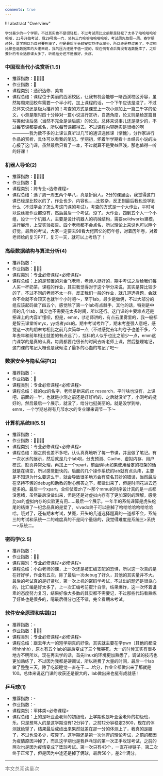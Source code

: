 ```yaml
---
comments: true
---
```


!!! abstract "Overview"

    学分最少的一个学期，不过其实也不是很轻松，不过考试周比之前那是轻松了太多了哈哈哈哈哈哈哈，21号开始考试，我29号第一门，总共三门哈哈哈哈哈哈哈，考试周先放假一周。春学期还好，夏学期以为自己要死掉了，但是最后关头软安突然作业减少，所以还是熬过来了，不过相比那些选数据库的大佬来说，我的压力还是不值一提的。现在倒有点后悔没有选数据库了，之后要补的专业选修课太多了，听说给分还不是很好，头疼。
    
### 中国现当代小说赏析(1.5)
- 推荐指数：:star2::star2::star2::star2:
- 作业指数：:star2:
- 课程类别：通识选修、美育
- 课程总结：课程位于美丽的西溪校区，让我有机会能够一睹西溪校区芳容，虽然每周来回校车需要一个半小时，加上课程的话，一个下午应该是没了，不过总体来说还是极为推荐的！考查的方式是课堂上一次小测加上一篇三千字的论文，小测是限时四十分钟对一篇小说进行赏析，自选角度，论文则是给定篇目写类似读后感（当然不完全是读后感）的论文。总体来说事儿还是挺少的，不过每节课都要点名，所以每节课都得去。不过课程内容确实是很棒的啊————我为数不多的上课认真听过几节的通识选修课（惭愧），分作家进行作品的赏析，具体可以看我的笔记。学期初，怀着半学期看十本经典小说的决心报了这门课，虽然最后只看了一本，不过就算不是受益匪浅，那也值得一听的好课！

### 机器人导论(2)
- 推荐指数：:star2::star2::star2::star2:
- 作业指数：:star2:
- 课程类别：跨专业<选修课程>
- 课程总结：选了周一周五两个早八，真是折磨人。2分的课里面，我觉得这门课已经是比较水的了，作业也少，内容也......比较杂，反正到最后我也没学到什么（不过学会了怎么考这门课的考试）。考查的方式是一个大作业，平时可以说丝毫作业都没有，然后最后一个考试，没了。大作业，四到五个人一个小组，设计一个机器人，主要是设计机器人的机械结构，需要solidworks建模，进行展示，上交实验报告。四个老师都不会点名，所以理论上来说也可以睡个好觉。最后的考试，大家一定要去98看大佬回忆的历年卷，对着历年卷，对着老师给的复习PPT，复习一天，就可以上考场了！

### 高级数据结构与算法分析(4)
- 推荐指数：-
- 作业指数：:star2::star2::star2:
- 课程类别：专业必修课程<必修课程>
- 课程总结：上的是预置的刘金飞老师，老师人挺好的，期中考试之后给我们每人买一杯奶茶，课程的作业，其实我觉得对于这个学分来说，其实是算比较少的了，不过不同的老师不太一样，反正我们一般的作业，就几道选择题，会就会不会就不会顶天也就半个小时吧～，至于lab，最少是做俩，不过大部分的组应该起码做了四五个，感觉除了第一个lab有点棘手，其他的话，特别是中间的几个lab，其实也不需要花太多时间，所以还行。这门课的主要难点还是把课上的内容听懂呗，但是，emm，ljf老师讲的，有点云里雾里的，我一般都是智云课堂听myc，yy或者yds的。期中考试考炸了，期末考差强人意吧，感觉这一次的期末考相比之前几次简单一点（不过感觉去年的卷子也差不多，今年去年和前年相比就差的有点远了），挂科的人似乎也比之前少一点，emm这门课学的是真的认真，每周都要花很长的时间去听老师上课，然后整理笔记，这门课的笔记大概也是我倾注了最多的心血的笔记了吧～

### 数据安全与隐私保护(2)
- 推荐指数：-
- 作业指数：:star2:
- 课程类别：专业必修课程<必修课程>
- 课程总结：挂的qz的名字，老师是新来的zc research，平时啥也没有，上课吧，前面的一半，也就是小测之前还是好好听的，之后就没听了，小测考的挺好的，然后最后一个展示，就没了，给分也挺美丽的。就是没学到啥，emm，一个学期总得有几节水水的专业课来调节一下～

### 计算机系统III(5.5)
- 推荐指数：-
- 作业指数：:star2::star2::star2::star2:
- 课程类别：专业必修课程<必修课程>
- 课程总结：跟之前也差不多吧，认认真真地听了每一节课，并且做了笔记。有一次水水的展示，然后就是几个lab呗，分支预测、Cache、虚拟内存、用户模式、缺页异常处理，再加上一个xpart，前面俩lab如果使用给定的框架的话就是在填空，所以感觉挺快的。后面的几个操作系统的lab就有点头疼，主要是不知道为什么要这么干，就会导致很多地方会有莫名其妙的错误，当然最后在坚持不懈的debug和助教的耐心解答之下，都做出来了，但是时间花进去还挺多的。最后一个xpart，全仰仗着zh了～那个mmu的时序设计真的是一点都没思绪，虽然最后没做出来，但是还是对虚拟内存有了更加深刻的理解，感觉比os的虚拟内存的实验更有用......最后一个展示，一年半的系统课算是虎头蛇尾的结束了～纪念品真的是爱了，vivado终于可以删掉了哈哈哈哈哈哈哈哈哈。哦对了，还有期末考试，梦魇，开头的几道选择题真的一道都不会，系统三的考试和系统一二的难度真的不是同个量级的，我觉得难度是系统三>系统一>系统二。

### 密码学(2.5)
- 推荐指数：-
- 作业指数：:star2::star2:
- 课程类别：专业必修课程<必修课程>
- 课程总结：小白老师的课，上一次还是被汇编支配的恐惧，所以这一次真的是在好好学，作业有五次，除了最后一次debug了好久，其他的其实量并不大。最后的考试真的是好紧张，第一次上机的密码学考试，不过出的题还是很良心的，比汇编是好太多了，上一次汇编考前蜜汁自信，结果爆炸，这一次怀着谦卑的态度努力复习，结果好像大多数的其实都不需要记，不过那些代码看熟练了好处也是很多的，嗯最后得分也还不错，完全看期末考试。

### 软件安全原理和实践(2)
- 推荐指数：-
- 作业指数：:star2::star2::star2:
- 课程类别：专业必修课程<必修课程>
- 课程总结：跟去年大一的短学期真的好像，其实就主要在学pwn（其他的都没听hhhhh），原本有五个lab的最后变成了三个我哭死。大一的时候其实有很多地方不明所以，现在再去学的话，首先linux的环境更加熟悉了，调试的技巧也更加熟练了，不过因为我都是硬调试，所以耗费了大量的时间，最后一个lab做了整整三天，除了吃饭睡觉一直在干......给分，作业全都做出来了那就是100。总体来说这门课的收获还是很大的，lab做出来也挺有成就感！

### 乒乓球(1)
- 推荐指数：-
- 作业指数：-
- 课程类别：军体类<必修课程>
- 课程总结：上的是叶亚金老师的初级班，上学期也是叶亚金老师的初级班，乐。只是想骂人的是这学期没有12分钟了，之前12分钟稳定2800，现在的体测就绝望了，结果最后成绩出来果然就差在那一分的体测上了，我真的是服了，不过也没多少，哎算了。这学期还是第一次体育的理论考试，之前的都因为疫情原因冲掉了，而且这学期也是我乒乓球的第一次正手攻球考试，之前的两次也是因为疫情变成了垫球考试。第一次只有43个，一直在掉链子，第二次终于正常了，但是因为中途还是掉了俩球，最后58个，差2个满分。

<hr>
<span id="busuanzi_container_page_pv"><font size="3" color="grey">本文总阅读量<span id="busuanzi_value_page_pv"></span>次</font></span>
<br/>